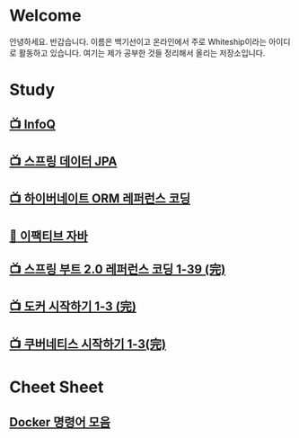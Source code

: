 # Welcome
안녕하세요. 반갑습니다. 이름은 백기선이고 온라인에서 주로 Whiteship이라는 아이디로 활동하고 있습니다.
여기는 제가 공부한 것들 정리해서 올리는 저장소입니다.

# Study
## [:tv: InfoQ](infoq.md)
## [:tv: 스프링 데이터 JPA](spring-data-jpa-reference-coding.md)
## [:tv: 하이버네이트 ORM 레퍼런스 코딩](hibernate-orm-reference-coding.md)
## [:book: 이팩티브 자바](https://github.com/keesun/study/tree/master/effective-java)
## [:tv: 스프링 부트 2.0 레퍼런스 코딩 1-39 (完)](spring-boot-reference-coding.md)
## [:tv: 도커 시작하기 1-3 (完)](doker-getting-started.md)
## [:tv: 쿠버네티스 시작하기 1-3(完)](kubernetes-getting-started.md)

# Cheet Sheet
## [Docker 명령어 모음](docker-cmds.md)
